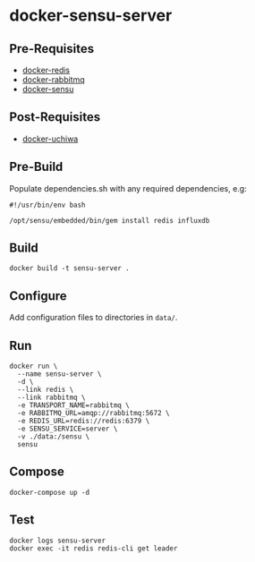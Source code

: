 # docker-sensu-server

## Pre-Requisites

* [docker-redis](http://github.com/roobert/docker-redis)
* [docker-rabbitmq](http://github.com/roobert/docker-rabbitmq)
* [docker-sensu](http://github.com/roobert/docker-sensu)

## Post-Requisites

* [docker-uchiwa](http://github.com/roobert/docker-uchiwa)

## Pre-Build

Populate dependencies.sh with any required dependencies, e.g:
```
#!/usr/bin/env bash

/opt/sensu/embedded/bin/gem install redis influxdb
```

## Build
```
docker build -t sensu-server .
```

## Configure

Add configuration files to directories in `data/`.

## Run
```
docker run \
  --name sensu-server \
  -d \
  --link redis \
  --link rabbitmq \
  -e TRANSPORT_NAME=rabbitmq \
  -e RABBITMQ_URL=amqp://rabbitmq:5672 \
  -e REDIS_URL=redis://redis:6379 \
  -e SENSU_SERVICE=server \
  -v ./data:/sensu \
  sensu
```

## Compose
```
docker-compose up -d
```

## Test
```
docker logs sensu-server
docker exec -it redis redis-cli get leader
```
